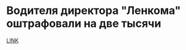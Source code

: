 # Водителя директора "Ленкома" оштрафовали на две тысячи



[LINK](https://varlamov.ru/2230498.html)